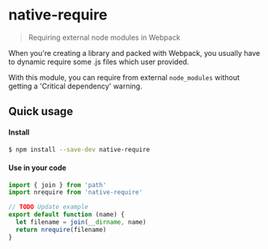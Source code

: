 native-require
==============
> Requiring external node modules in Webpack

When you're creating a library and packed with Webpack, you usually have to dynamic require some .js files which user provided.

With this module, you can require from external `node_modules` without getting a 'Critical dependency' warning.

## Quick usage
#### Install
```sh
$ npm install --save-dev native-require
```

#### Use in your code
```javascript
import { join } from 'path'
import nrequire from 'native-require'

// TODO Update example
export default function (name) {
  let filename = join(__dirname, name)
  return nrequire(filename)
}
```
